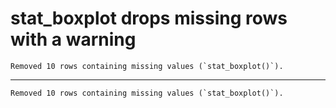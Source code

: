 # stat_boxplot drops missing rows with a warning

    Removed 10 rows containing missing values (`stat_boxplot()`).

---

    Removed 10 rows containing missing values (`stat_boxplot()`).

